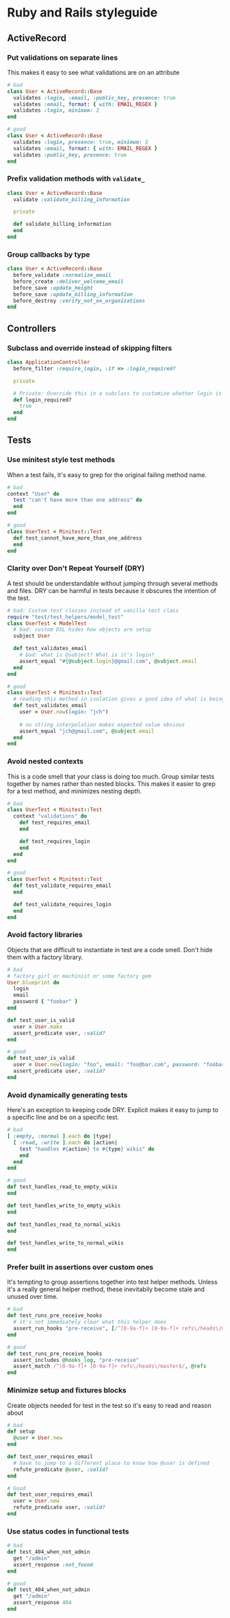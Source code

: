 # Ruby and Rails styleguide

## ActiveRecord

### Put validations on separate lines

This makes it easy to see what validations are on an attribute

```ruby
# bad
class User < ActiveRecord::Base
  validates :login, :email, :public_key, presence: true
  validates :email, format: { with: EMAIL_REGEX }
  validates :login, minimum: 2
end

# good
class User < ActiveRecord::Base
  validates :login, presence: true, minimum: 2
  validates :email, format: { with: EMAIL_REGEX }
  validates :public_key, presence: true
end
```

### Prefix validation methods with `validate_`

```ruby
class User < ActiveRecord::Base
  validate :validate_billing_information

  private

  def validate_billing_information
  end
end
```

### Group callbacks by type

```ruby
class User < ActiveRecord::Base
  before_validate :normalize_email
  before_create :deliver_welcome_email
  before_save :update_height
  before_save :update_billing_information
  before_destroy :verify_not_on_organizations
end
```

## Controllers

### Subclass and override instead of skipping filters

```ruby
class ApplicationController
  before_filter :require_login, :if => :login_required?

  private

  # Private: Override this in a subclass to customize whether login is required
  def login_required?
    true
  end
end
```

## Tests

### Use minitest style test methods

When a test fails, it's easy to grep for the original failing method name.

```ruby
# bad
context "User" do
  test "can't have more than one address" do
  end
end

# good
class UserTest < Minitest::Test
  def test_cannot_have_more_than_one_address
  end
end
```

### Clarity over Don't Repeat Yourself (DRY)

A test should be understandable without jumping through several methods and files.
DRY can be harmful in tests because it obscures the intention of the test.

```ruby
# bad: Custom test classes instead of vanilla test class
require "test/test_helpers/model_test"
class UserTest < ModelTest
  # bad: custom DSL hides how objects are setup
  subject User

  def test_validates_email
    # bad: what is @subject? What is it's login?
    assert_equal "#{@subject.login}@gmail.com", @subject.email
  end
end

# good
class UserTest < Minitest::Test
  # reading this method in isolation gives a good idea of what is being tested
  def test_validates_email
    user = User.new(login: "jch")
    
    # no string interpolation makes expected value obvious
    assert_equal "jch@gmail.com", @subject.email
  end
end
```


### Avoid nested contexts

This is a code smell that your class is doing too much. Group similar tests
together by names rather than nested blocks. This makes it easier to grep for a
test method, and minimizes nesting depth.

```ruby
# bad
class UserTest < Minitest::Test
  context "validations" do
    def test_requires_email
    end

    def test_requires_login
    end
  end
end

# good
class UserTest < Minitest::Test
  def test_validate_requires_email
  end

  def test_validate_requires_login
  end
end
```

### Avoid factory libraries

Objects that are difficult to instantiate in test are a code smell. Don't hide
them with a factory library.

```ruby
# bad
# factory_girl or machinist or some factory gem
User.blueprint do
  login
  email
  password { "foobar" }
end

def test_user_is_valid
  user = User.make
  assert_predicate user, :valid?
end

# good
def test_user_is_valid
  user = User.new(login: "foo", email: "foo@bar.com", password: "foobar")
  assert_predicate user, :valid?
end
```

### Avoid dynamically generating tests

Here's an exception to keeping code DRY. Explicit makes it easy to jump to a specific line and be on a specific test.

```ruby
# bad
[ :empty, :normal ].each do |type|
  [ :read, :write ].each do |action|
    test "handles #{action} to #{type} wikis" do
    end
  end
end

# good
def test_handles_read_to_empty_wikis
end

def test_handles_write_to_empty_wikis
end

def test_handles_read_to_normal_wikis
end

def test_handles_write_to_normal_wikis
end
```

### Prefer built in assertions over custom ones

It's tempting to group assertions together into test helper methods. Unless it's a really general helper method, these inevitabily become stale and unused over time.

```ruby
# bad
def test_runs_pre_receive_hooks
  # it's not immediately clear what this helper does
  assert_run_hooks "pre-receive", [/^[0-9a-f]+ [0-9a-f]+ refs\/heads\/master$/]
end

# good
def test_runs_pre_receive_hooks
  assert_includes @hooks_log, "pre-receive"
  assert_match /^[0-9a-f]+ [0-9a-f]+ refs\/heads\/master$/, @refs
end
```

### Minimize setup and fixtures blocks

Create objects needed for test in the test so it's easy to read and reason about

```ruby
# bad
def setup
  @user = User.new
end

def test_user_requires_email
  # have to jump to a different place to know how @user is defined
  refute_predicate @user, :valid?
end

# Good
def test_user_requires_email
  user = User.new
  refute_predicate user, :valid?
end
```

### Use status codes in functional tests

```ruby
# bad
def test_404_when_not_admin
  get "/admin"
  assert_response :not_found
end

# good
def test_404_when_not_admin
  get "/admin"
  assert_response 404
end
```
